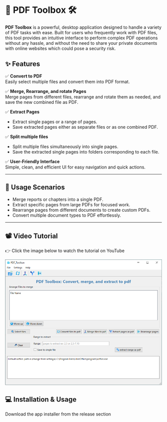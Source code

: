 # 📄 PDF Toolbox 🛠️

**PDF Toolbox** is a powerful, desktop application designed to handle a variety of PDF tasks with ease. Built for users who frequently work with PDF files, this tool provides an intuitive interface to perform complex PDF operations without any hassle, and without the need to share your private documents with online websites which could pose a security risk.

## ✨ Features

✅ **Convert to PDF**  
Easily select multiple files and convert them into PDF format.

✅ **Merge, Rearrange, and rotate Pages**  
Merge pages from different files, rearrange and rotate them as needed, and save the new combined file as PDF.

✅ **Extract Pages**  
- Extract single pages or a range of pages.
- Save extracted pages either as separate files or as one combined PDF.

✅ **Split multiple files**  
- Split multiple files simultaneously into single pages.
- Save the extracted single pages into folders corresponding to each file.

✅ **User-Friendly Interface**  
Simple, clean, and efficient UI for easy navigation and quick actions.

---

## 🚀 Usage Scenarios
- Merge reports or chapters into a single PDF.
- Extract specific pages from large PDFs for focused work.
- Rearrange pages from different documents to create custom PDFs.
- Convert multiple document types to PDF effortlessly.

---

## 📽️ Video Tutorial
👉 Click the image below to watch the tutorial on YouTube

<a href="https://youtu.be/Zd4nnc1Ktck">
  <img src="Thumbnail.png" alt="Watch the video" width="600"/>
</a>



## 💻 Installation & Usage

Download the app installer from the release section
